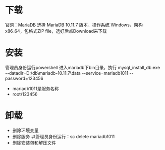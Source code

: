 # 下载
官网：[MariaDB](https://mariadb.org/download/)
选择 MariaDB 10.11.7 版本，操作系统 Windows，架构 x86_64，包格式ZIP file，选好后点Download来下载

# 安装
管理员身份运行powershell
进入mariadb下bin目录，执行 mysql_install_db.exe --datadir=D:\\db\\mariadb-10.11.7\\data --service=mariadb1011 --password=123456
- mariadb1011是服务名称
- root/123456

# 卸载
- 删除环境变量
- 删除服务
以管理员身份运行：sc delete mariadb1011
- 删除安装包和解压文件